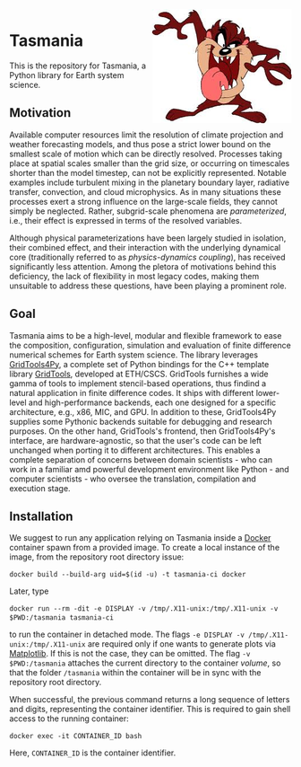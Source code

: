 <img align="right" src="taz.jpeg">

Tasmania
========

This is the repository for Tasmania, a Python library for Earth system science.

Motivation
----------

Available computer resources limit the resolution of climate projection and weather forecasting models, and thus pose a strict lower bound on the smallest scale of motion which can be directly resolved. Processes taking place at spatial scales smaller than the grid size, or occurring on timescales shorter than the model timestep, can not be explicitly represented. Notable examples include turbulent mixing in the planetary boundary layer, radiative transfer, convection, and cloud microphysics. As in many situations these processes exert a strong influence on the large-scale fields, they cannot simply be neglected. Rather, subgrid-scale phenomena are *parameterized*, i.e., their effect is expressed in terms of the resolved variables.

Although physical parameterizations have been largely studied in isolation, their combined effect, and their interaction with the underlying dynamical core (traditionally referred to as *physics-dynamics coupling*), has received significantly less attention. Among the pletora of motivations behind this deficiency, the lack of flexibility in most legacy codes, making them unsuitable to address these questions, have been playing a prominent role. 

Goal
----

Tasmania aims to be a high-level, modular and flexible framework to ease the composition, configuration, simulation and evaluation of finite difference numerical schemes for Earth system science. The library leverages [GridTools4Py](https://github.com/eth-cscs/gridtools4py), a complete set of Python bindings for the C++ template library [GridTools](https://github.com/eth-cscs/gridtools), developed at ETH/CSCS. GridTools furnishes a wide gamma of tools to implement stencil-based operations, thus findind a natural application in finite difference codes. It ships with different lower-level and high-performance backends, each one designed for a specific architecture, e.g., x86, MIC, and GPU. In addition to these, GridTools4Py supplies some Pythonic backends suitable for debugging and research purposes. On the other hand, GridTools's frontend, then GridTools4Py's interface, are hardware-agnostic, so that the user's code can be left unchanged when porting it to different architectures. This enables a complete separation of concerns between domain scientists - who can work in a familiar amd powerful development environment like Python - and computer scientists - who oversee the translation, compilation and execution stage. 

Installation
------------

We suggest to run any application relying on Tasmania inside a [Docker](https://www.docker.com/) container spawn from a provided image. To create a local instance of the image, from the repository root directory issue:

	docker build --build-arg uid=$(id -u) -t tasmania-ci docker

Later, type

	docker run --rm -dit -e DISPLAY -v /tmp/.X11-unix:/tmp/.X11-unix -v $PWD:/tasmania tasmania-ci

to run the container in detached mode. The flags `-e DISPLAY -v /tmp/.X11-unix:/tmp/.X11-unix` are required only if one wants to generate plots via [Matplotlib](https://matplotlib.org/). If this is not the case, they can be omitted. The flag `-v $PWD:/tasmania` attaches the current directory to the container *volume*, so that the folder `/tasmania` within the container will be in sync with the repository root directory.

When successful, the previous command returns a long sequence of letters and digits, representing the container identifier. This is required to gain shell access to the running container:

	docker exec -it CONTAINER_ID bash

Here, `CONTAINER_ID` is the container identifier.
